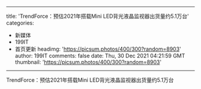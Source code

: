 
---
title: 'TrendForce：预估2021年搭载Mini LED背光液晶监视器出货量约5.1万台'
categories: 
 - 新媒体
 - 199IT
 - 首页更新
headimg: 'https://picsum.photos/400/300?random=8903'
author: 199IT
comments: false
date: Thu, 30 Dec 2021 04:21:59 GMT
thumbnail: 'https://picsum.photos/400/300?random=8903'
---

<div>   
TrendForce：预估2021年搭载Mini LED背光液晶监视器出货量约5.1万台  
</div>
            